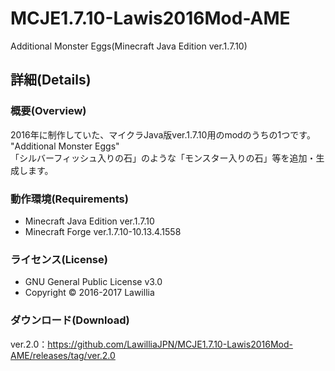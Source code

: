 # MCJE1.7.10-Lawis2016Mod-AME  
  
Additional Monster Eggs(Minecraft Java Edition ver.1.7.10)  
  
## 詳細(Details)  
  
### 概要(Overview)  
2016年に制作していた、マイクラJava版ver.1.7.10用のmodのうちの1つです。  
"Additional Monster Eggs"  
「シルバーフィッシュ入りの石」のような「モンスター入りの石」等を追加・生成します。  
  
### 動作環境(Requirements)  　
* Minecraft Java Edition ver.1.7.10  
* Minecraft Forge ver.1.7.10-10.13.4.1558  
  
### ライセンス(License)  
* GNU General Public License v3.0  
* Copyright © 2016-2017 Lawillia  
  
### ダウンロード(Download)  
ver.2.0：<https://github.com/LawilliaJPN/MCJE1.7.10-Lawis2016Mod-AME/releases/tag/ver.2.0>  
  

